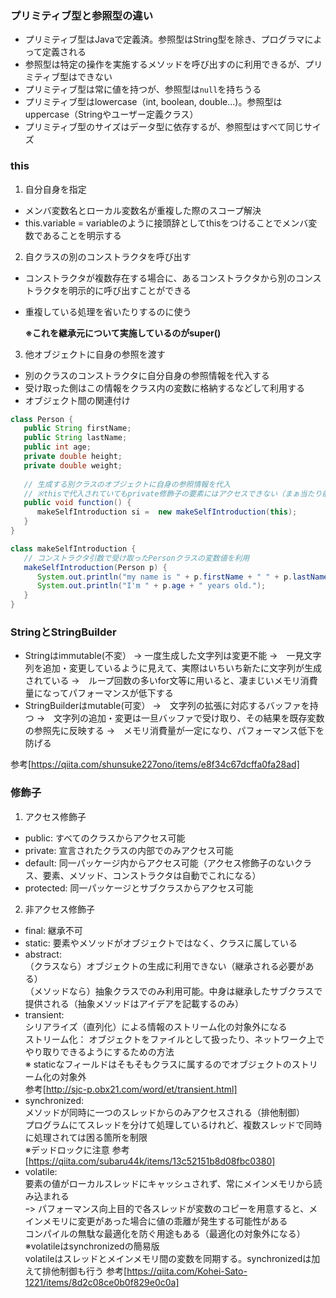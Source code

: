 ### プリミティブ型と参照型の違い
- プリミティブ型はJavaで定義済。参照型はString型を除き、プログラマによって定義される
- 参照型は特定の操作を実施するメソッドを呼び出すのに利用できるが、プリミティブ型はできない
- プリミティブ型は常に値を持つが、参照型は`null`を持ちうる
- プリミティブ型はlowercase（int, boolean, double...)。参照型はuppercase（Stringやユーザー定義クラス）
- プリミティブ型のサイズはデータ型に依存するが、参照型はすべて同じサイズ

### this
1. 自分自身を指定
- メンバ変数名とローカル変数名が重複した際のスコープ解決
- this.variable = variableのように接頭辞としてthisをつけることでメンバ変数であることを明示する
2. 自クラスの別のコンストラクタを呼び出す
- コンストラクタが複数存在する場合に、あるコンストラクタから別のコンストラクタを明示的に呼び出すことができる
- 重複している処理を省いたりするのに使う

  **※これを継承元について実施しているのがsuper()**

3. 他オブジェクトに自身の参照を渡す
- 別のクラスのコンストラクタに自分自身の参照情報を代入する
- 受け取った側はこの情報をクラス内の変数に格納するなどして利用する
- オブジェクト間の関連付け
```java
class Person {
   public String firstName;
   public String lastName;
   public int age;
   private double height;
   private double weight;
   
   // 生成する別クラスのオブジェクトに自身の参照情報を代入
   // ※thisで代入されていてもprivate修飾子の要素にはアクセスできない（まぁ当たり前か）
   public void function() {
      makeSelfIntroduction si =  new makeSelfIntroduction(this);
   }
}

class makeSelfIntroduction {
   // コンストラクタ引数で受け取ったPersonクラスの変数値を利用   
   makeSelfIntroduction(Person p) {
      System.out.println("my name is " + p.firstName + " " + p.lastName + ".");
      System.out.println("I'm " + p.age + " years old.");
   }
}
```

### StringとStringBuilder
- Stringはimmutable(不変）
→ 一度生成した文字列は変更不能
   →　一見文字列を追加・変更しているように見えて、実際はいちいち新たに文字列が生成されている
   →　ループ回数の多いfor文等に用いると、凄まじいメモリ消費量になってパフォーマンスが低下する
- StringBuilderはmutable(可変）
→　文字列の拡張に対応するバッファを持つ
   →　文字列の追加・変更は一旦バッファで受け取り、その結果を既存変数の参照先に反映する
   →　メモリ消費量が一定になり、パフォーマンス低下を防げる

参考[https://qiita.com/shunsuke227ono/items/e8f34c67dcffa0fa28ad]

### 修飾子
1. アクセス修飾子
- public:    すべてのクラスからアクセス可能
- private:   宣言されたクラスの内部でのみアクセス可能
- default:   同一パッケージ内からアクセス可能（アクセス修飾子のないクラス、要素、メソッド、コンストラクタは自動でこれになる）
- protected: 同一パッケージとサブクラスからアクセス可能
2. 非アクセス修飾子
- final:         継承不可
- static:        要素やメソッドがオブジェクトではなく、クラスに属している
- abstract:  
（クラスなら）オブジェクトの生成に利用できない（継承される必要がある）  
（メソッドなら）抽象クラスでのみ利用可能。中身は継承したサブクラスで提供される（抽象メソッドはアイデアを記載するのみ）
- transient:  
シリアライズ（直列化）による情報のストリーム化の対象外になる  
ストリーム化： オブジェクトをファイルとして扱ったり、ネットワーク上でやり取りできるようにするための方法  
※ staticなフィールドはそもそもクラスに属するのでオブジェクトのストリーム化の対象外  
参考[http://sjc-p.obx21.com/word/et/transient.html]  
- synchronized:  
メソッドが同時に一つのスレッドからのみアクセスされる（排他制御）  
プログラムにてスレッドを分けて処理しているけれど、複数スレッドで同時に処理されては困る箇所を制限  
※デッドロックに注意
参考[https://qiita.com/subaru44k/items/13c52151b8d08fbc0380]
- volatile:  
要素の値がローカルスレッドにキャッシュされず、常にメインメモリから読み込まれる  
ｰ> パフォーマンス向上目的で各スレッドが変数のコピーを用意すると、メインメモリに変更があった場合に値の乖離が発生する可能性がある  
コンパイルの無駄な最適化を防ぐ用途もある（最適化の対象外になる）  
※volatileはsynchronizedの簡易版  
volatileはスレッドとメインメモリ間の変数を同期する。synchronizedは加えて排他制御も行う
参考[https://qiita.com/Kohei-Sato-1221/items/8d2c08ce0b0f829e0c0a]
